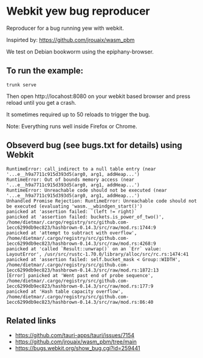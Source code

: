 # Webkit yew bug reproducer

Reproducer for a bug running yew with webkit.

Inspirted by: https://github.com/jrouaix/wasm_pbm

We test on Debian bookworm using the epiphany-browser.

## To run the example:

    trunk serve

Then open http://locahost:8080 on your webkit based browser and press reload until you get a crash.

It sometimes required up to 50 reloads to trigger the bug.

Note: Everything runs well inside Firefox or Chrome.

## Obseverd bug (see bugs.txt for details) using Webkit

```
RuntimeError: call_indirect to a null table entry (near '...e__h9a7711c915d393d5(arg0, arg1, addHeap...')
RuntimeError: Out of bounds memory access (near '...e__h9a7711c915d393d5(arg0, arg1, addHeap...')
RuntimeError: Unreachable code should not be executed (near '...e__h9a7711c915d393d5(arg0, arg1, addHeap...')
Unhandled Promise Rejection: RuntimeError: Unreachable code should not be executed (evaluating 'wasm.__wbindgen_start()')
panicked at 'assertion failed: `(left != right)`
panicked at 'assertion failed: buckets.is_power_of_two()', /home/dietmar/.cargo/registry/src/github.com-1ecc6299db9ec823/hashbrown-0.14.3/src/raw/mod.rs:1744:9
panicked at 'attempt to subtract with overflow', /home/dietmar/.cargo/registry/src/github.com-1ecc6299db9ec823/hashbrown-0.14.3/src/raw/mod.rs:4268:9
panicked at 'called `Result::unwrap()` on an `Err` value: LayoutError', /usr/src/rustc-1.70.0/library/alloc/src/rc.rs:1474:41
panicked at 'assertion failed: self.bucket_mask < Group::WIDTH', /home/dietmar/.cargo/registry/src/github.com-1ecc6299db9ec823/hashbrown-0.14.3/src/raw/mod.rs:1872:13
[Error] panicked at 'Went past end of probe sequence', /home/dietmar/.cargo/registry/src/github.com-1ecc6299db9ec823/hashbrown-0.14.3/src/raw/mod.rs:177:9
panicked at 'Hash table capacity overflow', /home/dietmar/.cargo/registry/src/github.com-1ecc6299db9ec823/hashbrown-0.14.3/src/raw/mod.rs:86:40
```


## Related links

- https://github.com/tauri-apps/tauri/issues/7154
- https://github.com/jrouaix/wasm_pbm/tree/main
- https://bugs.webkit.org/show_bug.cgi?id=259441